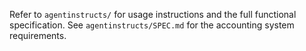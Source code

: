 Refer to `agentinstructs/` for usage instructions and the full functional specification.
See `agentinstructs/SPEC.md` for the accounting system requirements.
